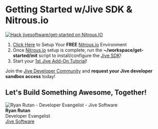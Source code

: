 Getting Started w/Jive SDK & Nitrous.io
===========

<!--
##############################################################################
# For those reading this in Nitrous.io, simply execute the following command:
##############################################################################

~/workspace/get-started-init

and then begin your first tutorial:

https://community.jivesoftware.com/docs/DOC-114053

##############################################################################
-->

[![Hack jivesoftware/get-started on Nitrous.IO](https://d3o0mnbgv6k92a.cloudfront.net/assets/hack-l-v1-4b6757c3247e3c50314390ece34cdb11.png)](https://www.nitrous.io/hack_button?source=embed&runtime=nodejs&repo=jivesoftware%2Fget-started&file_to_open=README.md)

1. [Click Here](https://www.nitrous.io/hack_button?source=embed&runtime=nodejs&repo=jivesoftware%2Fget-started&file_to_open=README.md) to Setup Your **FREE** [Nitrous.io](https://www.nitrous.io) Environment
2. Once [Nitrous.io](https://www.nitrous.io) setup is complete, run the **~/workspace/get-started/init** script to install/configure the [Jive SDK](https://github.com/jivesoftware/jive-sdk)!
3. Start your [1st Jive Add-On Tutorial](https://community.jivesoftware.com/docs/DOC-114053?ref=nitrousembed)!

Join the [Jive Developer Community](https://community.jivesoftware.com/community/developer) and **request your Jive developer sandbox access** today!

## Let's Build Something Awesome, Together!

![Ryan Rutan - Developer Evangelist - Jive Software](https://community.jivesoftware.com/api/core/v3/people/32109/avatar)<br/>
**Ryan Rutan**<br/>
Developer Evangelist<br/>
[Jive Software](http://developer.jivesoftware.com)
